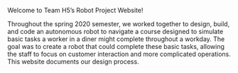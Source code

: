 Welcome to Team H5’s Robot Project Website!

Throughout the spring 2020 semester, we worked together to design, build, and code an autonomous robot to navigate a course designed to simulate basic tasks a worker in a diner might complete throughout a workday. The goal was to create a robot that could complete these basic tasks, allowing the staff to focus on customer interaction and more complicated operations. This website documents our design process.
